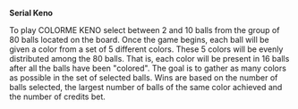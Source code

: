 **Serial Keno**

To play COLORME KENO select between 2 and 10 balls from the group of 80 balls located on the board. Once the game begins, each ball will be given a color from a set of 5 different colors. These 5 colors will be evenly distributed among the 80 balls. That is, each color will be present in 16 balls after all the balls have been "colored". The goal is to gather as many colors as possible in the set of selected balls. Wins are based on the number of balls selected, the largest number of balls of the same color achieved and the number of credits bet.